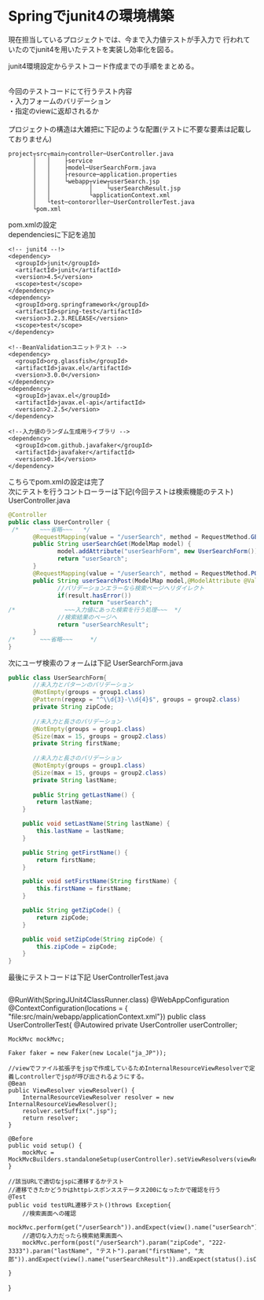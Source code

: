# Springでjunit4の環境構築

現在担当しているプロジェクトでは、今まで入力値テストが手入力で
行われていたのでjunit4を用いたテストを実装し効率化を図る。

junit4環境設定からテストコード作成までの手順をまとめる。<br /><br />

今回のテストコードにて行うテスト内容<br />
・入力フォームのバリデーション<br />
・指定のviewに返却されるか<br /><br />
プロジェクトの構造は大雑把に下記のような配置(テストに不要な要素は記載しておりません)
```
project┬src┬main┬controller─UserController.java
       │   │    ├service
       │   │    ├model─UserSearchForm.java
       │   │    ├resource─application.properties
       │   │    └webapp┬view┬userSearch.jsp
       │   │           │    └userSearchResult.jsp
       │   │           └applicationContext.xml
       │   └test─contororller─UserControllerTest.java
       └pom.xml
```    
pom.xmlの設定<br />
dependenciesに下記を追加
```
<!-- junit4 --!>
<dependency>
  <groupId>junit</groupId>
  <artifactId>junit</artifactId>
  <version>4.5</version>
  <scope>test</scope>
</dependency>
<dependency>
  <groupId>org.springframework</groupId>
  <artifactId>spring-test</artifactId>
  <version>3.2.3.RELEASE</version>
  <scope>test</scope>
</dependency>

<!--BeanValidationユニットテスト -->
<dependency>
  <groupId>org.glassfish</groupId>
  <artifactId>javax.el</artifactId>
  <version>3.0.0</version>
</dependency>
<dependency>
  <groupId>javax.el</groupId>
  <artifactId>javax.el-api</artifactId>
  <version>2.2.5</version>
</dependency>

<!--入力値のランダム生成用ライブラリ -->
<dependency>
  <groupId>com.github.javafaker</groupId>
  <artifactId>javafaker</artifactId>
  <version>0.16</version>
</dependency>
```
こちらでpom.xmlの設定は完了<br/>
次にテストを行うコントローラーは下記(今回テストは検索機能のテスト)
UserController.java
```java
@Controller
public class UserController {
 /*      ~~~省略~~~   */
       @RequestMapping(value = "/userSearch", method = RequestMethod.GET)
       public String userSearchGet(ModelMap model) {
              model.addAttribute("userSearhForm", new UserSearchForm());
              return "userSearch";
       }
       @RequestMapping(value = "/userSearch", method = RequestMethod.POST)
       public String userSearchPost(ModelMap model,@ModelAttribute @Validated(GroupOrders.GroupOrder.class)UserSearchForm userSearchForm,BindingResult result) {
              //バリデーションエラーなら検索ページへリダイレクト
              if(result.hasError())
                     return "userSearch";
/*              ~~~入力値にあった検索を行う処理~~~  */
              //検索結果のページへ
              return "userSearchResult";
       }
/*       ~~~省略~~~     */
}
```
次にユーザ検索のフォームは下記
UserSearchForm.java
```java
public class UserSearchForm{
       //未入力とパターンのバリデーション
       @NotEmpty(groups = group1.class)
       @Pattern(regexp = "^\\d{3}-\\d{4}$", groups = group2.class)
       private String zipCode;
       
       //未入力と長さのバリデーション
       @NotEmpty(groups = group1.class)
       @Size(max = 15, groups = group2.class)
       private String firstName;
       
       //未入力と長さのバリデーション
       @NotEmpty(groups = group1.class)
       @Size(max = 15, groups = group2.class)
       private String lastName;
       
       public String getLastName() {
		return lastName;
	}

	public void setLastName(String lastName) {
		this.lastName = lastName;
	}

	public String getFirstName() {
		return firstName;
	}

	public void setFirstName(String firstName) {
		this.firstName = firstName;
	}

	public String getZipCode() {
		return zipCode;
	}

	public void setZipCode(String zipCode) {
		this.zipCode = zipCode;
	}
}
```
最後にテストコードは下記
UserControllerTest.java
```java
```
@RunWith(SpringJUnit4ClassRunner.class)
@WebAppConfiguration
@ContextConfiguration(locations = { "file:src/main/webapp/applicationContext.xml"})
public class UserControllerTest{
	@Autowired
	private UserController userController;
	
	MockMvc mockMvc;

	Faker faker = new Faker(new Locale("ja_JP"));
	
	//viewでファイル拡張子をjspで作成しているためInternalResourceViewResolverで定義しcontrollerでjspが呼び出されるようにする。
	@Bean
	public ViewResolver viewResolver() {
		InternalResourceViewResolver resolver = new InternalResourceViewResolver();
		resolver.setSuffix(".jsp");
		return resolver;
	}
	
	@Before 
	public void setup() {
		mockMvc = MockMvcBuilders.standaloneSetup(userController).setViewResolvers(viewResolver()).build();
	}
	
	//該当URLで適切なjspに遷移するかテスト
	//遷移できたかどうかはhttpレスポンスステータス200になったかで確認を行う
	@Test
	public void testURL遷移テスト()throws Exception{
		//検索画面への確認		
		mockMvc.perform(get("/userSearch")).andExpect(view().name("userSearch")).andExpect(status().isOk());
		//適切な入力だったら検索結果画面へ
		mockMvc.perform(post("/userSearch").param("zipCode", "222-3333").param("lastName", "テスト").param("firstName", "太郎")).andExpect(view().name("userSearchResult")).andExpect(status().isOk());
		
	}
}
